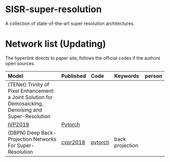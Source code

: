 # SISR-super-resolution
A collection of state-of-the-art super resolution  architectures.

# Network list (Updating)
The hyperlink directs to paper site, follows the official codes if the authors open sources.

|Model |Published |Code|Keywords|person|
|:-----|:---------|:-----|:-------|:-------|
|(TENet) Trinity of Pixel Enhancement: a Joint Solution for Demosaicking, Denoising and Super-Resolution|
[IVP2019](https://arxiv.org/pdf/1905.02538.pdf)|[Pytorch](https://github.com/guochengqian/TENet)|
|(DBPN) Deep Back-Projection Networks For Super-Resolution|[cvpr2018](https://arxiv.org/abs/1803.02735)|[pytorch](https://github.com/alterzero/DBPN-Pytorch)|back projection|
